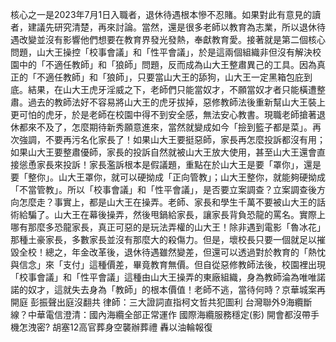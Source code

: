 核心之一是2023年7月1日入職者，退休待遇根本慘不忍賭。如果對此有意見的讀者，建議先研究清楚，再來討論。當然，還是很多老師以教育為志業，所以退休待遇改變並沒有影響他們想要在教育界發光發熱，奉獻教育愛。接著就是第二個核心問題，山大王操控「校事會議」和「性平會議」，於是這兩個組織非但沒有解決校園中的「不適任教師」和「狼師」問題，反而成為山大王整肅異己的工具。因為真正的「不適任教師」和「狼師」，只要當山大王的舔狗，山大王一定黑箱包庇到底。結果，在山大王虎牙淫威之下，老師們只能當奴才，不願當奴才者只能橫遭整肅。過去的教師法好不容易將山大王的虎牙拔掉，惡修教師法後重新幫山大王裝上更可怕的虎牙，於是老師在校園中得不到安全感，無法安心教書。現職老師搶著退休都來不及了，怎麼期待新秀願意進來，當然就變成如今「撿到籃子都是菜」。再次強調，不要再污名化家長了！如果山大王要挺惡師，家長再怎麼投訴都沒有用；如果山大王要整肅優師，家長的投訴自然就被山大王放大使用，甚至山大王還會直接慫恿家長來投訴！家長濫訴根本是假議題，重點在於山大王是要「罩你」，還是要「整你」。山大王罩你，就可以硬拗成「正向管教」；山大王整你，就能夠硬拗成「不當管教」。所以「校事會議」和「性平會議」，是否要立案調查？立案調查後方向怎麼走？事實上，都是山大王在操弄。老師、家長和學生千萬不要被山大王的話術給騙了。山大王在幕後操弄，然後甩鍋給家長，讓家長背負恐龍的罵名。實際上哪有那麼多恐龍家長，真正可惡的是玩法弄權的山大王！除非遇到電影「魯冰花」那種土豪家長，多數家長並沒有那麼大的殺傷力。但是，壞校長只要一個就足以摧毀全校！總之，年金改革後，退休待遇雖然變差，但還可以透過對於教育的「熱忱與信念」來「支付」這種價差，畢竟教育無價。但自從惡修教師法後，校園裡出現「校事會議」和「性平會議」這種由山大王操弄的東廠組織，身為教師淪為唯唯諾諾的奴才，這就失去身為「教師」的根本價值！老師不逃，當待何時？京華城案再開庭 彭振聲出庭沒翻共   律師：三大證詞直指柯文哲共犯圖利  台灣聯外9海纜斷線？中華電信澄清：國內海纜全部正常運作  國際海纜服務穩定(影) 開會都沒帶手機怎洩密? 胡塞12高官葬身空襲辦葬禮 轟以油輪報復
